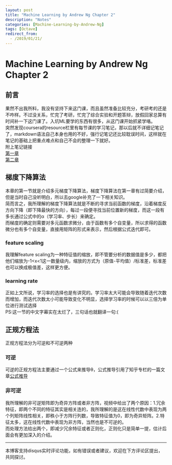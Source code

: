 ```yaml
---
layout: post
title: "Machine Learning by Andrew Ng Chapter 2"
description: "Notes"
categories: [Machine-Learning-by-Andrew-Ng]
tags: [Octave]
redirect_from:
  - /2019/01/21/
---
```

# Machine Learning by Andrew Ng Chapter 2
 
## 前言  
果然不出我所料，我没有坚持下来这门课，而且虽然准备比较充分，考研考的还是不咋样。不过没关系，忙完了考研，忙完了综合实验和开题答辩，放假回家总算有时间补一下这门课了。入坑ML要学的东西有很多，从这门课开始抓紧学咯。  
突然发现coursera的resource栏里有每节课的学习笔记，那以后就不详细记笔记了，markdown语法自己本身也用的不好，强行记笔记还比较耽误时间，这样就在笔记的基础上把重点难点和自己不会的整理一下就好。  
附上笔记链接  
[第一章](https://www.coursera.org/learn/machine-learning/resources/JXWWS)  
[第二章](https://www.coursera.org/learn/machine-learning/resources/QQx8l)  

## 梯度下降算法  
本章的第一节就是介绍多元梯度下降算法，梯度下降算法在第一章有过简要介绍，但是当时自己没听明白，所以去google补充了一下相关知识。  
简而言之，我所理解的梯度下降算法就是不断的寻求当前函数的梯度，沿着梯度反方向下降（即下降最快的方向），每过一段便寻找当前位置新的梯度，而这一段有多长通过公式中的α（学习率、步长）来确定。  
而梯度的确定则需要对多元函数求微分，由于函数有多个自变量，所以求得的函数微分也有多个自变量，直接用矩阵的形式来表示，然后根据公式迭代即可。

### feature scaling  
我理解feature scaling为一种特征值的缩放，即不管要分析的数据值是多少，都把他们缩放为-1<x<1这一数量级内，缩放的方式为（原值-平均值）/标准差，标准差也可以换成极值差，这样更方便。  
### learning rate  
正如上文所说，学习率的选择也是有讲究的。学习率太大可能会导致随着迭代次数而增加，而迭代次数太小可能导致变化不明显，选择学习率的时候可以以三倍为单位进行测试选择    
PS:这一节的中文字幕实在太烂了，三句话也就翻译一句:(

## 正规方程法  

正规方程法分为可逆和不可逆两种  
### 可逆  
可逆的正规方程法主要通过一个公式来推导θ，公式推导引用了知乎专栏的一篇文章[公式推导](https://zhuanlan.zhihu.com/p/22474562)

### 非可逆   
我所理解的非可逆矩阵即为奇异方阵或者非方阵，视频中给出了两个原因：1.冗余特征，即两个不同的特征其实是相关连的，我所理解的是这在线性代数中表现为两个列矩阵线性相关，即秩小于方阵行列数，导致特征值为0，即为奇异矩阵。2.特征太多，这在线性代数中表现为非方阵，当然也是不可逆的。  
而处理方法给出两个，即减少冗余特征或者正则化，正则化只是简单一提，估计后面会有更加深入的介绍。  

---
本博客支持disqus实时评论功能，如有错误或者建议，欢迎在下方评论区提出，共同探讨。
